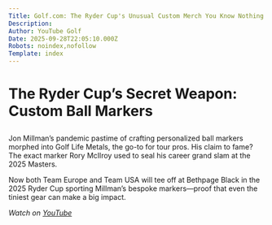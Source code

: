 ```yaml
---
Title: Golf.com: The Ryder Cup's Unusual Custom Merch You Know Nothing About
Description: 
Author: YouTube Golf
Date: 2025-09-28T22:05:10.000Z
Robots: noindex,nofollow
Template: index
---
```

<h1>
  
  
  The Ryder Cup’s Secret Weapon: Custom Ball Markers
</h1>

<p>Jon Millman’s pandemic pastime of crafting personalized ball markers morphed into Golf Life Metals, the go-to for tour pros. His claim to fame? The exact marker Rory McIlroy used to seal his career grand slam at the 2025 Masters.</p>

<p>Now both Team Europe and Team USA will tee off at Bethpage Black in the 2025 Ryder Cup sporting Millman’s bespoke markers—proof that even the tiniest gear can make a big impact.</p>

<p><em>Watch on <a href="https://www.youtube.com/watch?v=GxtZcnDHGaM" rel="noopener noreferrer">YouTube</a></em></p>

